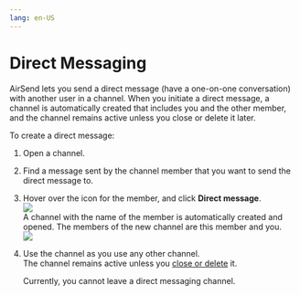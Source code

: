 ```yaml
---
lang: en-US
---
```


# Direct Messaging

AirSend lets you send a direct message (have a one-on-one conversation) with another user in a channel. When you initiate a direct message, a channel is automatically created that includes you and the other member, and the channel remains active unless you close or delete it later.

To create a direct message:

1.  Open a channel.
2.  Find a message sent by the channel member that you want to send the direct message to.
3.  Hover over the icon for the member, and click **Direct message**.  
    ![](../../assets/messages/direct-messaging/as-direct-message.png)  
    A channel with the name of the member is automatically created and opened. The members of the new channel are this member and you.  
    ![](../../assets/messages/direct-messaging/asdm-channel.png)
4.  Use the channel as you use any other channel.  
    The channel remains active unless you [close or delete](/channels/closing-deleting-or-archiving-a-channel) it.  
      
    
    Currently, you cannot leave a direct messaging channel.